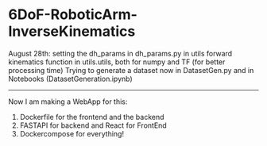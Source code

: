 # 6DoF-RoboticArm-InverseKinematics

August 28th:
setting the dh_params in dh_params.py in utils
forward kinematics function in utils.utils, both for numpy and TF (for better processing time)
Trying to generate a dataset now in DatasetGen.py and in Notebooks (DatasetGeneration.ipynb)

-----
Now I am making a WebApp for this:
1. Dockerfile for the frontend and the backend
2. FASTAPI for backend and React for FrontEnd
3. Dockercompose for everything!